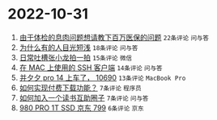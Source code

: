 # 2022-10-31

1. [由于体检的息肉问题想请教下百万医保的问题](https://www.v2ex.com/t/891311) `22条评论` `问与答`
1. [为什么有的人目光短浅](https://www.v2ex.com/t/891321) `18条评论` `问与答`
1. [日常吐槽张小龙拍一拍](https://www.v2ex.com/t/891298) `15条评论` `微信`
1. [在 MAC 上使用的 SSH 客户端](https://www.v2ex.com/t/891314) `14条评论` `问与答`
1. [并夕夕 pro 14 上车了， 10690](https://www.v2ex.com/t/891294) `13条评论` `MacBook Pro`
1. [如何实现付费下载功能？](https://www.v2ex.com/t/891301) `7条评论` `程序员`
1. [如何加入一个读书互助圈子](https://www.v2ex.com/t/891299) `7条评论` `问与答`
1. [980 PRO 1T SSD 京东 799](https://www.v2ex.com/t/891300) `6条评论` `京东`
